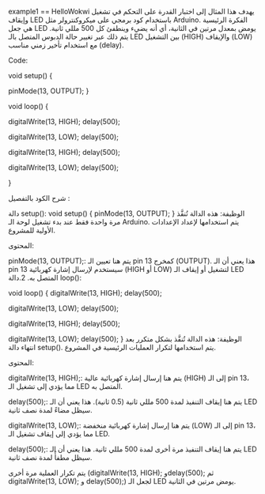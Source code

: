 example1 == HelloWokwi 
يهدف هذا المثال إلى اختبار القدرة على التحكم في تشغيل وإيقاف LED باستخدام كود برمجي على ميكروكنترولر مثل Arduino. الفكرة الرئيسية هي جعل LED يومض بمعدل مرتين في الثانية، أي أنه يضيء وينطفئ كل 500 مللي ثانية. يتم ذلك عبر تغيير حالة الدبوس المتصل بالـ LED بين التشغيل (HIGH) والإيقاف (LOW) مع استخدام تأخير زمني مناسب (delay).

Code:

void setup() {

pinMode(13, OUTPUT); }

void loop() {

digitalWrite(13, HIGH); delay(500);

digitalWrite(13, LOW); delay(500);

digitalWrite(13, HIGH); delay(500);

digitalWrite(13, LOW); delay(500);

}

شرح الكود بالتفصيل :

دالة setup():
void setup() {
  pinMode(13, OUTPUT);
}
الوظيفة:
هذه الدالة تُنفَّذ مرة واحدة فقط عند بدء تشغيل لوحة الـ Arduino. يتم استخدامها لإعداد الإعدادات الأولية للمشروع.

المحتوى:

pinMode(13, OUTPUT);:
يتم هنا تعيين الـ pin 13 كمخرج (OUTPUT). هذا يعني أن الـ pin 13 سيستخدم لإرسال إشارة كهربائية (HIGH أو LOW) لتشغيل أو إيقاف الـ LED المتصل به.
2.دالة loop():

void loop() {
  digitalWrite(13, HIGH);
  delay(500); 

  digitalWrite(13, LOW);
  delay(500); 

  digitalWrite(13, HIGH);
  delay(500); 

  digitalWrite(13, LOW);
  delay(500); 
}
الوظيفة:
هذه الدالة تُنفَّذ بشكل متكرر بعد انتهاء دالة setup(). يتم استخدامها لتكرار العمليات الرئيسية في المشروع.

المحتوى:

digitalWrite(13, HIGH);:
يتم هنا إرسال إشارة كهربائية عالية (HIGH) إلى الـ pin 13، مما يؤدي إلى تشغيل الـ LED المتصل به.

delay(500);:
يتم هنا إيقاف التنفيذ لمدة 500 مللي ثانية (0.5 ثانية). هذا يعني أن الـ LED سيظل مضاءً لمدة نصف ثانية.

digitalWrite(13, LOW);:
يتم هنا إرسال إشارة كهربائية منخفضة (LOW) إلى الـ pin 13، مما يؤدي إلى إيقاف تشغيل الـ LED.

delay(500);:
يتم هنا إيقاف التنفيذ مرة أخرى لمدة 500 مللي ثانية. هذا يعني أن الـ LED سيظل مطفأً لمدة نصف ثانية.

يتم تكرار العملية مرة أخرى (digitalWrite(13, HIGH); وdelay(500); ثم digitalWrite(13, LOW); و delay(500);) لجعل الـ LED يومض مرتين في الثانية.
